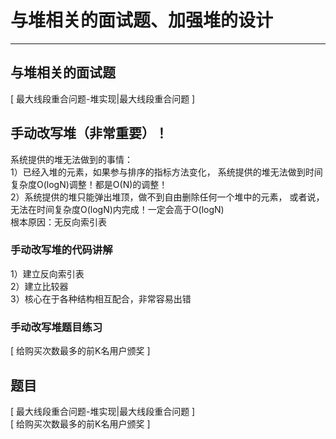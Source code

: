 # 与堆相关的面试题、加强堆的设计

---

## 与堆相关的面试题
[ 最大线段重合问题-堆实现|最大线段重合问题 ]   


## 手动改写堆（非常重要）！

系统提供的堆无法做到的事情：  
1）已经入堆的元素，如果参与排序的指标方法变化，
系统提供的堆无法做到时间复杂度O(logN)调整！都是O(N)的调整！  
2）系统提供的堆只能弹出堆顶，做不到自由删除任何一个堆中的元素，
或者说，无法在时间复杂度O(logN)内完成！一定会高于O(logN)  
根本原因：无反向索引表  


### 手动改写堆的代码讲解

1）建立反向索引表  
2）建立比较器  
3）核心在于各种结构相互配合，非常容易出错  


### 手动改写堆题目练习

[ 给购买次数最多的前K名用户颁奖 ]   


## 题目
[ 最大线段重合问题-堆实现|最大线段重合问题 ]   
[ 给购买次数最多的前K名用户颁奖 ]   